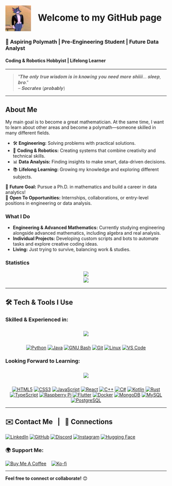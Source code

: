 # <img src="./assets/header_img.jpg" width="80" height="80" style="vertical-align: middle; margin-right: 15px;" /> Welcome to my GitHub page
### 🌟 **Aspiring Polymath | Pre-Engineering Student | Future Data Analyst**  
#### Coding & Robotics Hobbyist | Lifelong Learner  

---

> "𝑻𝒉𝒆 𝒐𝒏𝒍𝒚 𝒕𝒓𝒖𝒆 𝒘𝒊𝒔𝒅𝒐𝒎 𝒊𝒔 𝒊𝒏 𝒌𝒏𝒐𝒘𝒊𝒏𝒈 𝒚𝒐𝒖 𝒏𝒆𝒆𝒅 𝒎𝒐𝒓𝒆 𝒔𝒉𝒊𝒊𝒊𝒊… 𝒔𝒍𝒆𝒆𝒑, 𝒃𝒓𝒐."  
– 𝑺𝒐𝒄𝒓𝒂𝒕𝒆𝒔 (𝒑𝒓𝒐𝒃𝒂𝒃𝒍𝒚)

---

## **About Me**  

My main goal is to become a great mathematician. At the same time, I want to learn about other areas and become a polymath—someone skilled in many different fields.
- 🛠️ **Engineering:** Solving problems with practical solutions.  
- 🤖 **Coding & Robotics:** Creating systems that combine creativity and technical skills.  
- 📊 **Data Analysis:** Finding insights to make smart, data-driven decisions.  
- 📚 **Lifelong Learning:** Growing my knowledge and exploring different subjects.

🎯 **Future Goal:** Pursue a Ph.D. in mathematics and build a career in data analytics!  
💼 **Open To Opportunities:** Internships, collaborations, or entry-level positions in engineering or data analysis.  

### **What I Do**  
- **Engineering & Advanced Mathematics:** Currently studying engineering alongside advanced mathematics, including algebra and real analysis.
- **Individual Projects:** Developing custom scripts and bots to automate tasks and explore creative coding ideas.
- **Living:** Just trying to survive, balancing work & studies.

### **Statistics**
<p align="center">
  <img src="https://github-readme-stats.vercel.app/api?username=socrateingeniour&theme=vision-friendly-dark&show_icons=true&show=reviews,discussions_started,discussions_answered,prs_merged,prs_merged_percentage&border_color=FFD700&border_radius=5" width="48%" />
  <br />
  <img src="https://github-readme-stats.vercel.app/api/top-langs/?username=socrateingeniour&layout=compact&theme=vision-friendly-dark&show_icons=true&border_color=FFD700&border_radius=5" width="48%" />
</p>

---

## **🛠️ Tech & Tools I Use**  

### Skilled & Experienced in:
<p align="center">
  <img src="./assets/tom_welcome.gif" width="300" style="margin: 10px 0;" />
</p>

<p align="center">
  <a href="https://www.python.org/" target="_blank" rel="noreferrer"><img src="https://raw.githubusercontent.com/danielcranney/readme-generator/main/public/icons/skills/python-colored.svg" width="48" height="48" alt="Python" /></a>
  <a href="https://www.oracle.com/java/" target="_blank" rel="noreferrer"><img src="https://raw.githubusercontent.com/danielcranney/readme-generator/main/public/icons/skills/java-colored.svg" width="48" height="48" alt="Java" /></a>
  <a href="https://www.gnu.org/software/bash/" target="_blank" rel="noreferrer"><img src="https://raw.githubusercontent.com/danielcranney/readme-generator/main/public/icons/skills/gnubash.svg" width="48" height="48" alt="GNU Bash" /></a>
  <a href="https://git-scm.com/" target="_blank" rel="noreferrer"><img src="https://raw.githubusercontent.com/danielcranney/readme-generator/main/public/icons/skills/git-colored.svg" width="48" height="48" alt="Git" /></a>
  <a href="https://www.linux.org" target="_blank" rel="noreferrer"><img src="https://raw.githubusercontent.com/danielcranney/readme-generator/main/public/icons/skills/linux-colored.svg" width="48" height="48" alt="Linux" /></a>
  <a href="https://code.visualstudio.com/" target="_blank" rel="noreferrer"><img src="https://raw.githubusercontent.com/danielcranney/readme-generator/main/public/icons/skills/visualstudiocode.svg" width="48" height="48" alt="VS Code" /></a>
</p>

### Looking Forward to Learning:
<p align="center">
  <img src="./assets/tom_learning.gif" width="300" style="margin: 10px 0;" />
</p>

<p align="center">
  <a href="https://developer.mozilla.org/en-US/docs/Glossary/HTML5" target="_blank" rel="noreferrer"><img src="https://raw.githubusercontent.com/danielcranney/readme-generator/main/public/icons/skills/html5-colored.svg" width="48" height="48" alt="HTML5" /></a>
  <a href="https://www.w3.org/TR/CSS/#css" target="_blank" rel="noreferrer"><img src="https://raw.githubusercontent.com/danielcranney/readme-generator/main/public/icons/skills/css3-colored.svg" width="48" height="48" alt="CSS3" /></a>
  <a href="https://developer.mozilla.org/en-US/docs/Web/JavaScript" target="_blank" rel="noreferrer"><img src="https://raw.githubusercontent.com/danielcranney/readme-generator/main/public/icons/skills/javascript-colored.svg" width="48" height="48" alt="JavaScript" /></a>
  <a href="https://reactjs.org/" target="_blank" rel="noreferrer"><img src="https://raw.githubusercontent.com/danielcranney/readme-generator/main/public/icons/skills/react-colored.svg" width="48" height="48" alt="React" /></a>
  <a href="https://docs.microsoft.com/en-us/cpp/?view=msvc-170" target="_blank" rel="noreferrer"><img src="https://raw.githubusercontent.com/danielcranney/readme-generator/main/public/icons/skills/cplusplus-colored.svg" width="48" height="48" alt="C++" /></a>
  <a href="https://docs.microsoft.com/en-us/dotnet/csharp/" target="_blank" rel="noreferrer"><img src="https://raw.githubusercontent.com/danielcranney/readme-generator/main/public/icons/skills/csharp-colored.svg" width="48" height="48" alt="C#" /></a>
  <a href="https://kotlinlang.org/" target="_blank" rel="noreferrer"><img src="https://raw.githubusercontent.com/danielcranney/readme-generator/main/public/icons/skills/kotlin-colored.svg" width="48" height="48" alt="Kotlin" /></a>
  <a href="https://www.rust-lang.org/" target="_blank" rel="noreferrer"><img src="https://raw.githubusercontent.com/danielcranney/readme-generator/main/public/icons/skills/rust-colored.svg" width="48" height="48" alt="Rust" /></a>
  <a href="https://www.typescriptlang.org/" target="_blank" rel="noreferrer"><img src="https://raw.githubusercontent.com/danielcranney/readme-generator/main/public/icons/skills/typescript-colored.svg" width="48" height="48" alt="TypeScript" /></a>
  <a href="https://www.raspberrypi.org/" target="_blank" rel="noreferrer"><img src="https://raw.githubusercontent.com/danielcranney/readme-generator/main/public/icons/skills/raspberrypi-colored.svg" width="48" height="48" alt="Raspberry Pi" /></a>
  <a href="https://flutter.dev/" target="_blank" rel="noreferrer"><img src="https://raw.githubusercontent.com/danielcranney/readme-generator/main/public/icons/skills/flutter-colored.svg" width="48" height="48" alt="Flutter" /></a>
  <a href="https://www.docker.com/" target="_blank" rel="noreferrer"><img src="https://raw.githubusercontent.com/danielcranney/readme-generator/main/public/icons/skills/docker-colored.svg" width="48" height="48" alt="Docker" /></a>
  <a href="https://www.mongodb.com/" target="_blank" rel="noreferrer"><img src="https://raw.githubusercontent.com/danielcranney/readme-generator/main/public/icons/skills/mongodb-colored.svg" width="48" height="48" alt="MongoDB" /></a>
  <a href="https://www.mysql.com/" target="_blank" rel="noreferrer"><img src="https://raw.githubusercontent.com/danielcranney/readme-generator/main/public/icons/skills/mysql-colored.svg" width="48" height="48" alt="MySQL" /></a>
  <a href="https://www.postgresql.org/" target="_blank" rel="noreferrer"><img src="https://raw.githubusercontent.com/danielcranney/readme-generator/main/public/icons/skills/postgresql-colored.svg" width="48" height="48" alt="PostgreSQL" /></a>
</p>

---

## **✉️ Contact Me**   |   🔗 **Connections**

<p align="left">
  <a href="https://www.linkedin.com/in/socrateingeniour" target="_blank" rel="noreferrer"><img src="https://raw.githubusercontent.com/danielcranney/readme-generator/main/public/icons/socials/linkedin-dark.svg" width="32" height="32" alt="LinkedIn" /></a>
  <a href="https://www.github.com/socrateingeniour" target="_blank" rel="noreferrer"><img src="https://raw.githubusercontent.com/danielcranney/readme-generator/main/public/icons/socials/github-dark.svg" width="32" height="32" alt="GitHub" /></a>
  <a href="https://discord.com/users/socratesocarji_" target="_blank" rel="noreferrer"><img src="https://raw.githubusercontent.com/danielcranney/readme-generator/main/public/icons/socials/discord-dark.svg" width="32" height="32" alt="Discord" /></a>
  <a href="http://www.instagram.com/socratesocarji" target="_blank" rel="noreferrer"><img src="https://raw.githubusercontent.com/danielcranney/readme-generator/main/public/icons/socials/instagram-dark.svg" width="32" height="32" alt="Instagram" /></a>
  <a href="https://huggingface.co/socrateingeniour" target="_blank" rel="noreferrer"><img src="./assets/huggingface_logo.svg" width="32" height="32" alt="Hugging Face" /></a>
</p>

### 🌍 **Support Me:**

<p>
  <a href="https://www.buymeacoffee.com/socratesocarji"><img src="https://cdn.buymeacoffee.com/buttons/v2/default-yellow.png" width="150" alt="Buy Me A Coffee"/></a>
    
  <a href="https://www.ko-fi.com/socratesocarji"><img src="https://storage.ko-fi.com/cdn/kofi2.png?v=3" width="150" alt="Ko-fi"/></a>
</p>

---

**Feel free to connect or collaborate!** 😊  
